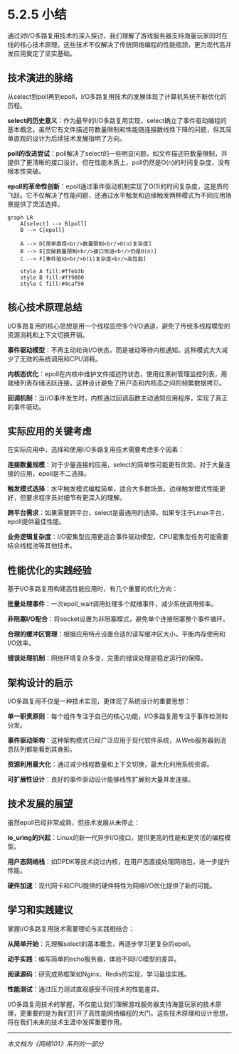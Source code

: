 # 5.2.5 小结

通过对I/O多路复用技术的深入探讨，我们理解了游戏服务器支持海量玩家同时在线的核心技术原理。这些技术不仅解决了传统网络编程的性能瓶颈，更为现代高并发应用奠定了坚实基础。

## 技术演进的脉络

从select到poll再到epoll，I/O多路复用技术的发展体现了计算机系统不断优化的历程。

**select的历史意义**：作为最早的I/O多路复用实现，select确立了事件驱动编程的基本概念。虽然它有文件描述符数量限制和性能随连接数线性下降的问题，但其简单直观的设计为后续技术发展指明了方向。

**poll的改进尝试**：poll解决了select的一些明显问题，如文件描述符数量限制，并提供了更清晰的接口设计。但在性能本质上，poll仍然是O(n)的时间复杂度，没有根本性突破。

**epoll的革命性创新**：epoll通过事件驱动机制实现了O(1)的时间复杂度，这是质的飞跃。它不仅解决了性能问题，还通过水平触发和边缘触发两种模式为不同应用场景提供了灵活选择。

```mermaid
graph LR
    A[select] --> B[poll]
    B --> C[epoll]
    
    A --> D[简单直观<br/>数量限制<br/>O(n)复杂度]
    B --> E[突破数量限制<br/>接口改进<br/>仍是O(n)]
    C --> F[事件驱动<br/>O(1)复杂度<br/>高性能]
    
    style A fill:#ffeb3b
    style B fill:#ff9800
    style C fill:#4caf50
```

## 核心技术原理总结

I/O多路复用的核心思想是用一个线程监控多个I/O通道，避免了传统多线程模型的资源消耗和上下文切换开销。

**事件驱动模型**：不再主动轮询I/O状态，而是被动等待内核通知。这种模式大大减少了无效的系统调用和CPU消耗。

**内核态优化**：epoll在内核中维护文件描述符状态，使用红黑树管理监控列表，用就绪列表存储活跃连接。这种设计避免了用户态和内核态之间的频繁数据拷贝。

**回调机制**：当I/O事件发生时，内核通过回调函数主动通知应用程序，实现了真正的事件驱动。

## 实际应用的关键考虑

在实际应用中，选择和使用I/O多路复用技术需要考虑多个因素：

**连接数量规模**：对于少量连接的应用，select的简单性可能更有优势。对于大量连接的应用，epoll是不二选择。

**触发模式选择**：水平触发模式编程简单，适合大多数场景。边缘触发模式性能更好，但要求程序员对细节有更深入的理解。

**跨平台需求**：如果需要跨平台，select是最通用的选择。如果专注于Linux平台，epoll提供最佳性能。

**业务逻辑复杂度**：I/O密集型应用更适合事件驱动模型，CPU密集型任务可能需要结合线程池等其他技术。

## 性能优化的实践经验

基于I/O多路复用构建高性能应用时，有几个重要的优化方向：

**批量处理事件**：一次epoll_wait调用处理多个就绪事件，减少系统调用频率。

**非阻塞I/O配合**：将socket设置为非阻塞模式，避免单个连接阻塞整个事件循环。

**合理的缓冲区管理**：根据应用特点设置合适的读写缓冲区大小，平衡内存使用和I/O效率。

**错误处理机制**：网络环境复杂多变，完善的错误处理是稳定运行的保障。

## 架构设计的启示

I/O多路复用不仅是一种技术实现，更体现了系统设计的重要思想：

**单一职责原则**：每个组件专注于自己的核心功能，I/O多路复用专注于事件检测和分发。

**事件驱动架构**：这种架构模式已经广泛应用于现代软件系统，从Web服务器到消息队列都能看到其身影。

**资源利用最大化**：通过减少线程数量和上下文切换，最大化利用系统资源。

**可扩展性设计**：良好的事件驱动设计能够线性扩展到大量并发连接。

## 技术发展的展望

虽然epoll已经非常成熟，但技术发展从未停止：

**io_uring的兴起**：Linux的新一代异步I/O接口，提供更高的性能和更灵活的编程模型。

**用户态网络栈**：如DPDK等技术绕过内核，在用户态直接处理网络包，进一步提升性能。

**硬件加速**：现代网卡和CPU提供的硬件特性为网络I/O优化提供了新的可能。

## 学习和实践建议

掌握I/O多路复用技术需要理论与实践相结合：

**从简单开始**：先理解select的基本概念，再逐步学习更复杂的epoll。

**动手实践**：编写简单的echo服务器，体验不同I/O模型的差异。

**阅读源码**：研究成熟框架如Nginx、Redis的实现，学习最佳实践。

**性能测试**：通过压力测试直观感受不同技术的性能差异。

I/O多路复用技术的掌握，不仅能让我们理解游戏服务器支持海量玩家的技术原理，更重要的是为我们打开了高性能网络编程的大门。这些技术原理和设计思想，将在我们未来的技术生涯中发挥重要作用。

---

*本文档为《网络101》系列的一部分*
